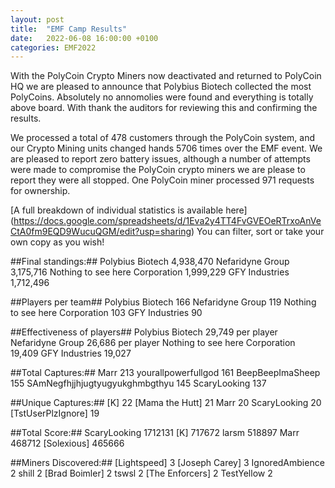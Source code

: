 ```yaml
---
layout: post
title:  "EMF Camp Results"
date:   2022-06-08 16:00:00 +0100
categories: EMF2022
---
```


With the PolyCoin Crypto Miners now deactivated and returned to PolyCoin HQ we are pleased to announce that Polybius Biotech collected the most PolyCoins.  Absolutely no annomolies were found and everything is totally above board.  With thank the auditors for reviewing this and confirming the results.

We processed a total of 478 customers through the PolyCoin system, and our Crypto Mining units changed hands 5706 times over the EMF event.  We are pleased to report zero battery issues, although a number of attempts were made to compromise the PolyCoin crypto miners we are please to report they were all stopped.  One PolyCoin miner processed 971 requests for ownership.

[A full breakdown of individual statistics is available here] (https://docs.google.com/spreadsheets/d/1Eva2y4TT4FvGVEOeRTrxoAnVeCtA0fm9EQD9WucuQGM/edit?usp=sharing) You can filter, sort or take your own copy as you wish!

##Final standings:##
Polybius Biotech 4,938,470
Nefaridyne Group 3,175,716
Nothing to see here Corporation 1,999,229
GFY Industries 1,712,496

##Players per team##
Polybius Biotech 166
Nefaridyne Group 119
Nothing to see here Corporation 103
GFY Industries 90

##Effectiveness of players##
Polybius Biotech 29,749 per player
Nefaridyne Group 26,686 per player
Nothing to see here Corporation 19,409
GFY Industries 19,027

##Total Captures:##
Marr 213
yourallpowerfullgod 161
BeepBeepImaSheep 155
SAmNegfhjjhjugtyugyukghmbgthyu 145
ScaryLooking 137

##Unique Captures:##
[K] 22
[Mama the Hutt] 21
Marr 20
ScaryLooking 20
[TstUserPlzIgnore] 19

##Total Score:##
ScaryLooking 1712131
[K] 717672
larsm 518897
Marr 468712
[Solexious] 465666

##Miners Discovered:##
[Lightspeed] 3
[Joseph Carey] 3
IgnoredAmbience 2
shill 2
[Brad Boimler] 2
tswsl 2
[The Enforcers] 2
TestYellow 2

